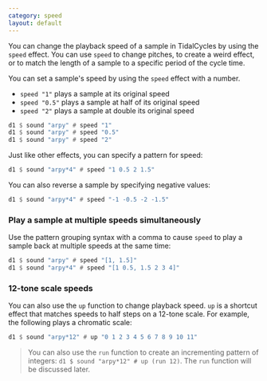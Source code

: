 ```yaml
---
category: speed
layout: default
---
```


You can change the playback speed of a sample in TidalCycles by using the `speed` effect.
You can use `speed` to change pitches, to create a weird effect, or to match
the length of a sample to a specific period of the cycle time.

You can set a sample's speed by using the `speed` effect with a number.

- `speed "1"` plays a sample at its original speed
- `speed "0.5"` plays a sample at half of its original speed
- `speed "2"` plays a sample at double its original speed

~~~haskell
d1 $ sound "arpy" # speed "1"
d1 $ sound "arpy" # speed "0.5"
d1 $ sound "arpy" # speed "2"
~~~

Just like other effects, you can specify a pattern for speed:

~~~haskell
d1 $ sound "arpy*4" # speed "1 0.5 2 1.5"
~~~

You can also reverse a sample by specifying negative values:

~~~haskell
d1 $ sound "arpy*4" # speed "-1 -0.5 -2 -1.5"
~~~

### Play a sample at multiple speeds simultaneously

Use the pattern grouping syntax with a comma to cause `speed` to play
a sample back at multiple speeds at the same time:

~~~haskell
d1 $ sound "arpy" # speed "[1, 1.5]"
d1 $ sound "arpy*4" # speed "[1 0.5, 1.5 2 3 4]"
~~~

### 12-tone scale speeds

You can also use the `up` function to change playback speed. `up` is a shortcut
effect that matches speeds to half steps on a 12-tone scale. For example, the
following plays a chromatic scale:

~~~haskell
d1 $ sound "arpy*12" # up "0 1 2 3 4 5 6 7 8 9 10 11"
~~~

> You can also use the `run` function to create an incrementing pattern of
> integers: `d1 $ sound "arpy*12" # up (run 12)`. The `run` function will be
> discussed later.
